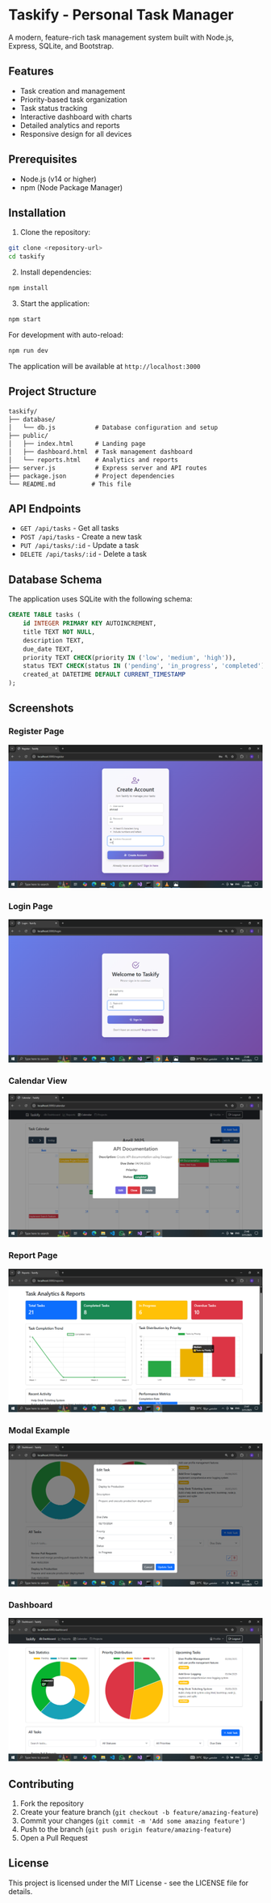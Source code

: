 # Taskify - Personal Task Manager

A modern, feature-rich task management system built with Node.js, Express, SQLite, and Bootstrap.

## Features

- Task creation and management
- Priority-based task organization
- Task status tracking
- Interactive dashboard with charts
- Detailed analytics and reports
- Responsive design for all devices

## Prerequisites

- Node.js (v14 or higher)
- npm (Node Package Manager)

## Installation

1. Clone the repository:
```bash
git clone <repository-url>
cd taskify
```

2. Install dependencies:
```bash
npm install
```

3. Start the application:
```bash
npm start
```

For development with auto-reload:
```bash
npm run dev
```

The application will be available at `http://localhost:3000`

## Project Structure

```
taskify/
├── database/
│   └── db.js           # Database configuration and setup
├── public/
│   ├── index.html      # Landing page
│   ├── dashboard.html  # Task management dashboard
│   └── reports.html    # Analytics and reports
├── server.js           # Express server and API routes
├── package.json        # Project dependencies
└── README.md          # This file
```

## API Endpoints

- `GET /api/tasks` - Get all tasks
- `POST /api/tasks` - Create a new task
- `PUT /api/tasks/:id` - Update a task
- `DELETE /api/tasks/:id` - Delete a task

## Database Schema

The application uses SQLite with the following schema:

```sql
CREATE TABLE tasks (
    id INTEGER PRIMARY KEY AUTOINCREMENT,
    title TEXT NOT NULL,
    description TEXT,
    due_date TEXT,
    priority TEXT CHECK(priority IN ('low', 'medium', 'high')),
    status TEXT CHECK(status IN ('pending', 'in_progress', 'completed')),
    created_at DATETIME DEFAULT CURRENT_TIMESTAMP
);
```

## Screenshots

### Register Page
![Register Page](screenshots/register.png)

### Login Page
![Login Page](screenshots/login.png)

### Calendar View
![Calendar View](screenshots/calendar.png)

### Report Page
![Report Page](screenshots/report.png)

### Modal Example
![Modal Example](screenshots/modal.png)

### Dashboard
![Dashboard](screenshots/dashboard.png)

## Contributing

1. Fork the repository
2. Create your feature branch (`git checkout -b feature/amazing-feature`)
3. Commit your changes (`git commit -m 'Add some amazing feature'`)
4. Push to the branch (`git push origin feature/amazing-feature`)
5. Open a Pull Request

## License

This project is licensed under the MIT License - see the LICENSE file for details. 